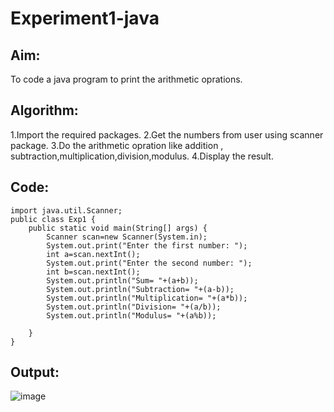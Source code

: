 # Experiment1-java
## Aim:
To code a java program to print the arithmetic oprations.

## Algorithm:
1.Import the required packages.
2.Get the numbers from user using scanner package.
3.Do the arithmetic opration like addition , subtraction,multiplication,division,modulus.
4.Display the result.
## Code:
```
import java.util.Scanner;
public class Exp1 {
    public static void main(String[] args) {
        Scanner scan=new Scanner(System.in);
        System.out.print("Enter the first number: ");
        int a=scan.nextInt();
        System.out.print("Enter the second number: ");
        int b=scan.nextInt();
        System.out.println("Sum= "+(a+b));
        System.out.println("Subtraction= "+(a-b));
        System.out.println("Multiplication= "+(a*b));
        System.out.println("Division= "+(a/b));
        System.out.println("Modulus= "+(a%b));

    }
}
```
## Output:
![image](https://github.com/Archana2003-Jkumar/Experiment1-java/assets/93427594/12f05707-db1d-49bc-9878-04f0d708b044)


